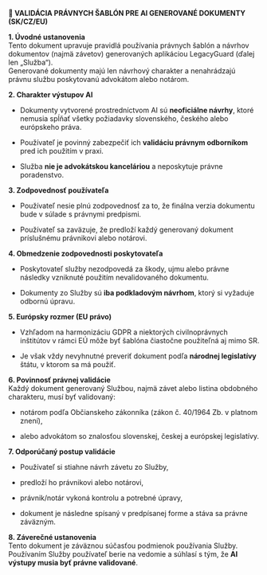 **📄 VALIDÁCIA PRÁVNYCH ŠABLÓN PRE AI GENEROVANÉ DOKUMENTY (SK/CZ/EU)**

**1. Úvodné ustanovenia**  
Tento dokument upravuje pravidlá používania právnych šablón a návrhov dokumentov (najmä závetov) generovaných aplikáciou LegacyGuard (ďalej len „Služba“).  
Generované dokumenty majú len návrhový charakter a nenahrádzajú právnu službu poskytovanú advokátom alebo notárom.

**2. Charakter výstupov AI**

-   Dokumenty vytvorené prostredníctvom AI sú **neoficiálne návrhy**, ktoré nemusia spĺňať všetky požiadavky slovenského, českého alebo európskeho práva.

-   Používateľ je povinný zabezpečiť ich **validáciu právnym odborníkom** pred ich použitím v praxi.

-   Služba **nie je advokátskou kanceláriou** a neposkytuje právne poradenstvo.

**3. Zodpovednosť používateľa**

-   Používateľ nesie plnú zodpovednosť za to, že finálna verzia dokumentu bude v súlade s právnymi predpismi.

-   Používateľ sa zaväzuje, že predloží každý generovaný dokument príslušnému právnikovi alebo notárovi.

**4. Obmedzenie zodpovednosti poskytovateľa**

-   Poskytovateľ služby nezodpovedá za škody, ujmu alebo právne následky vzniknuté použitím nevalidovaného dokumentu.

-   Dokumenty zo Služby sú **iba podkladovým návrhom**, ktorý si vyžaduje odbornú úpravu.

**5. Európsky rozmer (EU právo)**

-   Vzhľadom na harmonizáciu GDPR a niektorých civilnoprávnych inštitútov v rámci EÚ môže byť šablóna čiastočne použiteľná aj mimo SR.

-   Je však vždy nevyhnutné preveriť dokument podľa **národnej legislatívy** štátu, v ktorom sa má použiť.

**6. Povinnosť právnej validácie**  
Každý dokument generovaný Službou, najmä závet alebo listina obdobného charakteru, musí byť validovaný:

-   notárom podľa Občianskeho zákonníka (zákon č. 40/1964 Zb. v platnom znení),

-   alebo advokátom so znalosťou slovenskej, českej a európskej legislatívy.

**7. Odporúčaný postup validácie**

-   Používateľ si stiahne návrh závetu zo Služby,

-   predloží ho právnikovi alebo notárovi,

-   právnik/notár vykoná kontrolu a potrebné úpravy,

-   dokument je následne spísaný v predpísanej forme a stáva sa právne záväzným.

**8. Záverečné ustanovenia**  
Tento dokument je záväznou súčasťou podmienok používania Služby. Používaním Služby používateľ berie na vedomie a súhlasí s tým, že **AI výstupy musia byť právne validované**.
